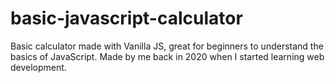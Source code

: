 # basic-javascript-calculator
Basic calculator made with Vanilla JS, great for beginners to understand the basics of JavaScript. Made by me back in 2020 when I started learning web development.
